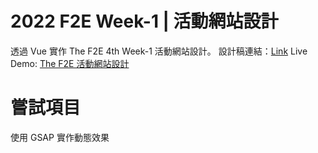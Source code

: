 # 2022 F2E Week-1 | 活動網站設計

透過 Vue 實作 The F2E 4th Week-1 活動網站設計。
設計稿連結：[Link](https://www.figma.com/file/M2aMcZsEIKBbRdLkj7fCAd/F2E-%2F-W1%3A-%E6%B4%BB%E5%8B%95%E7%B6%B2%E7%AB%99%E8%A8%AD%E8%A8%88)
Live Demo: [The F2E 活動網站設計](https://meijun17.github.io/the_f2e_4th_week1/)

# 嘗試項目

使用 GSAP 實作動態效果
